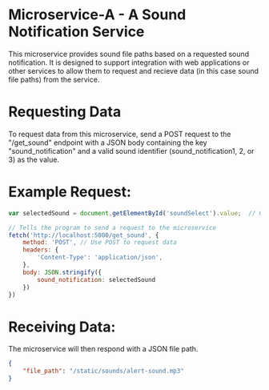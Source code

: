 # Microservice-A - A Sound Notification Service
This microservice provides sound file paths based on a requested sound notification. It is designed to support integration with web applications or other services to allow them to request and recieve data (in this case sound file paths) from the service.
# Requesting Data
To request data from this microservice, send a POST request to the "/get_sound" endpoint with a JSON body containing the key "sound_notification" and a valid sound identifier (sound_notification1, 2, or 3) as the value.
# Example Request:
```JavaScript
var selectedSound = document.getElementById('soundSelect').value;  // Get the selected sound option

// Tells the program to send a request to the microservice
fetch('http://localhost:5000/get_sound', {
    method: 'POST', // Use POST to request data
    headers: {
        'Content-Type': 'application/json',
    },
    body: JSON.stringify({ 
        sound_notification: selectedSound 
    })
})

```
# Receiving Data:
The microservice will then respond with a JSON file path.
``` json
{
    "file_path": "/static/sounds/alert-sound.mp3"
}
```
